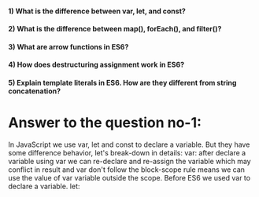 
#### 1) What is the difference between var, let, and const?

#### 2) What is the difference between map(), forEach(), and filter()? 

#### 3) What are arrow functions in ES6?

#### 4) How does destructuring assignment work in ES6?

#### 5) Explain template literals in ES6. How are they different from string concatenation?

# Answer to the question no-1:
In JavaScript we use var, let and const to declare a variable. But they have some difference behavior, let's break-down in details:
var: after declare a variable using var we can re-declare and re-assign the variable which may conflict in result and var don't follow the block-scope rule means we can use the value of var variable outside the scope. Before ES6 we used var to declare a variable.
let: 